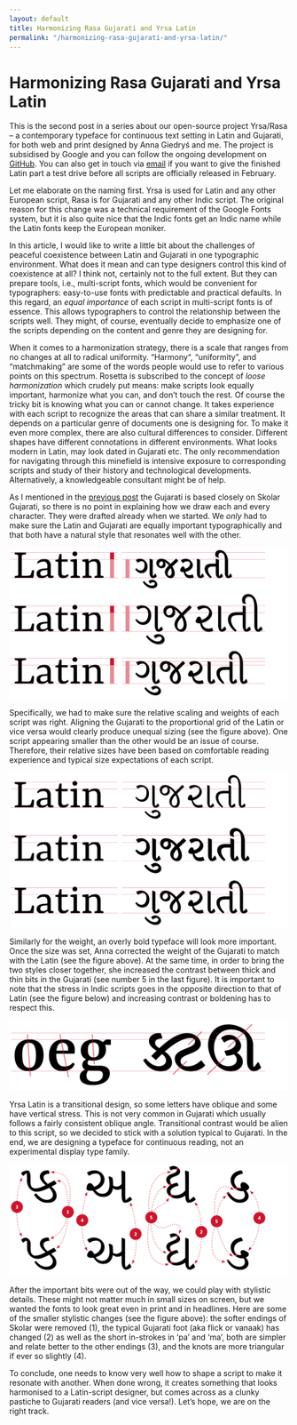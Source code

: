 ```yaml
---
layout: default
title: Harmonizing Rasa Gujarati and Yrsa Latin
permalink: "/harmonizing-rasa-gujarati-and-yrsa-latin/"
---
```


# Harmonizing Rasa Gujarati and Yrsa Latin

This is the second post in a series about our open-source project Yrsa/Rasa – a contemporary typeface for continuous text setting in Latin and Gujarati, for both web and print designed by Anna Giedryś and me. The project is subsidised by Google and you can follow the ongoing development on [GitHub](http://rosettatype.github.io). You can also get in touch via [email](mailto:ask@rosettatype.com) if you want to give the finished Latin part a test drive before all scripts are officially released in February.

Let me elaborate on the naming first. Yrsa is used for Latin and any other European script, Rasa is for Gujarati and any other Indic script. The original reason for this change was a technical requirement of the Google Fonts system, but it is also quite nice that the Indic fonts get an Indic name while the Latin fonts keep the European moniker.

In this article, I would like to write a little bit about the challenges of peaceful coexistence between Latin and Gujarati in one typographic environment. What does it mean and can type designers control this kind of coexistence at all? I think not, certainly not to the full extent. But they can prepare tools, i.e., multi-script fonts, which would be convenient for typographers: easy-to-use fonts with predictable and practical defaults. In this regard, an *equal importance* of each script in multi-script fonts is of essence. This allows typographers to control the relationship between the scripts well. They might, of course, eventually decide to emphasize one of the scripts depending on the content and genre they are designing for.

When it comes to a harmonization strategy, there is a scale that ranges from no changes at all to radical uniformity. “Harmony“, “uniformity”, and “matchmaking” are some of the words people would use to refer to various points on this spectrum. Rosetta is subscribed to the concept of *loose harmonization* which crudely put means: make scripts look equally important, harmonize what you can, and don’t touch the rest. Of course the tricky bit is knowing what you can or cannot change. It takes experience with each script to recognize the areas that can share a similar treatment. It depends on a particular genre of documents one is designing for. To make it even more complex, there are also cultural differences to consider. Different shapes have different connotations in different environments. What looks modern in Latin, may look dated in Gujarati etc. The only recommendation for navigating through this minefield is intensive exposure to corresponding scripts and study of their history and technological developments. Alternatively, a knowledgeable consultant might be of help.

As I mentioned in the [previous post](introducing-yrsa/) the Gujarati is based closely on Skolar Gujarati, so there is no point in explaining how we draw each and every character. They were drafted already when we started. We *only* had to make sure the Latin and Gujarati are equally important typographically and that both have a natural style that resonates well with the other.

![Comparison of potential Latin and Gujarati proportions in a font: the first line shows the Gujarati too small when aligned with the Latin x-height, the second line shows the Gujarati too big when aligned with the Latin cap-height, and the last line shows the proportions we used, with both scripts equally important.](../assets/Latin-Gujarati-proportion-comparison_big.svg)

Specifically, we had to make sure the relative scaling and weights of each script was right. Aligning the Gujarati to the proportional grid of the Latin or vice versa would clearly produce unequal sizing (see the figure above). One script appearing smaller than the other would be an issue of course. Therefore, their relative sizes have been based on comfortable reading experience and typical size expectations of each script.

![Comparison of weight between the two scripts: the first line shows the Gujarati too light compared to the Latin, in the second line the Gujarati is too dark. The third line shows harmonized weight.](../assets/Latin-Gujarati-weight-comparison_big.svg)

Similarly for the weight, an overly bold typeface will look more important. Once the size was set, Anna corrected the weight of the Gujarati to match with the Latin (see the figure above). At the same time, in order to bring the two styles closer together, she increased the contrast between thick and thin bits in the Gujarati (see number 5 in the last figure). It is important to note that the stress in Indic scripts goes in the opposite direction to that of Latin (see the figure below) and increasing contrast or boldening has to respect this.

![Stress axis in Latin is transitional with a variety of angles while Gujarati maintains the same angle](../assets/Latin-Gujarati-stress-comparison_big.svg)

Yrsa Latin is a transitional design, so some letters have oblique and some have vertical stress. This is not very common in Gujarati which usually follows a fairly consistent oblique angle. Transitional contrast would be alien to this script, so we decided to stick with a solution typical to Gujarati. In the end, we are designing a typeface for continuous reading, not an experimental display type family.

![Smaller stylistic changes between Skolar Gujarati (top) and Rasa Gujarati (bottom)](../assets/Skolar-Gujarati-Rasa-Gujarati-comparison_big.svg)

After the important bits were out of the way, we could play with stylistic details. These might not matter much in small sizes on screen, but we wanted the fonts to look great even in print and in headlines.  Here are some of the smaller stylistic changes (see the figure above): the softer endings of Skolar were removed (1), the typical Gujarati foot (aka flick or vanaak) has changed (2) as well as the short in-strokes in ‘pa’ and ‘ma’, both are simpler and relate better to the other endings (3), and the knots are more triangular if ever so slightly (4).

To conclude, one needs to know very well how to shape a script to make it resonate with another. When done wrong, it creates something that looks harmonised to a Latin-script designer, but comes across as a clunky pastiche to Gujarati readers (and vice versa!). Let’s hope, we are on the right track.